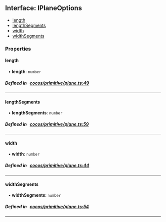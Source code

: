 ## Interface: IPlaneOptions

- [length](#length)
- [lengthSegments](#lengthSegments)
- [width](#width)
- [widthSegments](#widthSegments)

### Properties

#### length

<div style="margin-left: 10px;">


• **length**: ``number``

</div>

##### Defined in &nbsp;   [cocos/primitive/plane.ts:49](https://github.com/cocos-creator/engine/blob/c7bf6b8a9/cocos/primitive/plane.ts#L49)&nbsp;
___
#### lengthSegments

<div style="margin-left: 10px;">


• **lengthSegments**: ``number``

</div>

##### Defined in &nbsp;   [cocos/primitive/plane.ts:59](https://github.com/cocos-creator/engine/blob/c7bf6b8a9/cocos/primitive/plane.ts#L59)&nbsp;
___
#### width

<div style="margin-left: 10px;">


• **width**: ``number``

</div>

##### Defined in &nbsp;   [cocos/primitive/plane.ts:44](https://github.com/cocos-creator/engine/blob/c7bf6b8a9/cocos/primitive/plane.ts#L44)&nbsp;
___
#### widthSegments

<div style="margin-left: 10px;">


• **widthSegments**: ``number``

</div>

##### Defined in &nbsp;   [cocos/primitive/plane.ts:54](https://github.com/cocos-creator/engine/blob/c7bf6b8a9/cocos/primitive/plane.ts#L54)&nbsp;
___
